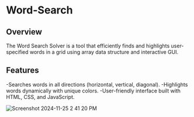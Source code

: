 # Word-Search
## Overview
The Word Search Solver is a tool that efficiently finds and highlights user-specified words in a grid using array data structure and interactive GUI.

## Features
-Searches words in all directions (horizontal, vertical, diagonal).
-Highlights words dynamically with unique colors.
-User-friendly interface built with HTML, CSS, and JavaScript.

![Screenshot 2024-11-25 2 41 20 PM](https://github.com/user-attachments/assets/c01865d2-14e1-4ab8-9cc4-710c74024c61)
